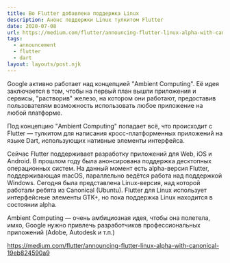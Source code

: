 ```yaml
---
title: Во Flutter добавлена поддержка Linux
description: Анонс поддержки Linux тулкитом Flutter
date: 2020-07-08
url: https://medium.com/flutter/announcing-flutter-linux-alpha-with-canonical-19eb824590a9
tags:
  - announcement
  - flutter
  - dart
layout: layouts/post.njk
---
```

Google активно работает над концепцией "Ambient Computing". Её идея заключается в том, чтобы на первый план вышли приложения и сервисы, "растворив" железо, на котором они работают, предоставив пользователям возможность использовать любое приложение на любой платформе.

Под концепцию "Ambient Computing" попадает всё, что происходит с Flutter — тулкитом для написания кросс-платформенных приложений на языке Dart, использующих нативные элементы интерфейса.

Сейчас Flutter поддерживает разработку приложений для Web, iOS и Android. В прошлом году была анонсирована поддержка десктопных операционных систем. На данный момент есть alpha-версия Flutter, поддерживающая macOS, параллельно ведётся работа над поддержкой Windows. Сегодня была представлена Linux-версия, над которой работали ребята из Canonical (Ubuntu). Flutter для Linux использует интерфейсные элементы GTK+, но пока поддержка Linux находится в состоянии alpha.

Ambient Computing — очень амбициозная идея, чтобы она полетела, имхо, Google нужно привлечь разработчиков профессиональных приложений (Adobe, Autodesk и т.п.)

https://medium.com/flutter/announcing-flutter-linux-alpha-with-canonical-19eb824590a9

